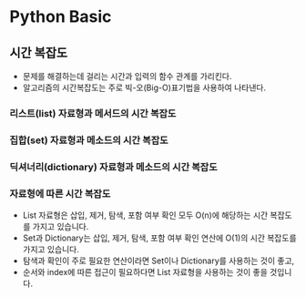 # Python Basic
## 시간 복잡도
- 문제를 해결하는데 걸리는 시간과 입력의 함수 관계를 가리킨다.
- 알고리즘의 시간복잡도는 주로 빅-오(Big-O)표기법을 사용하여 나타낸다.

### 리스트(list) 자료형과 메서드의 시간 복잡도

### 집합(set) 자료형과 메소드의 시간 복잡도

### 딕셔너리(dictionary) 자료형과 메소드의 시간 복잡도

### 자료형에 따른 시간 복잡도
- List 자료형은 삽입, 제거, 탐색, 포함 여부 확인 모두 O(n)에 해당하는 시간 복잡도를 가지고 있습니다.
- Set과 Dictionary는 삽입, 제거, 탐색, 포함 여부 확인 연산에 O(1)의 시간 복잡도를 가지고 있습니다.
- 탐색과 확인이 주로 필요한 연산이라면 Set이나 Dictionary를 사용하는 것이 좋고,
- 순서와 index에 따른 접근이 필요하다면 List 자료형을 사용하는 것이 좋을 것입니다.


